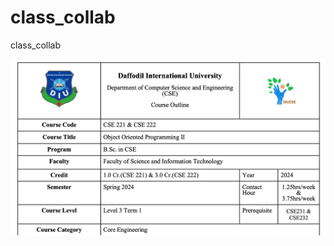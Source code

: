 # class_collab
class_collab

<p align="left"> <img src="https://github.com/ProtikgoswamiCSE/class_collab/blob/main/CSE221%20(4).png" /> </p>
